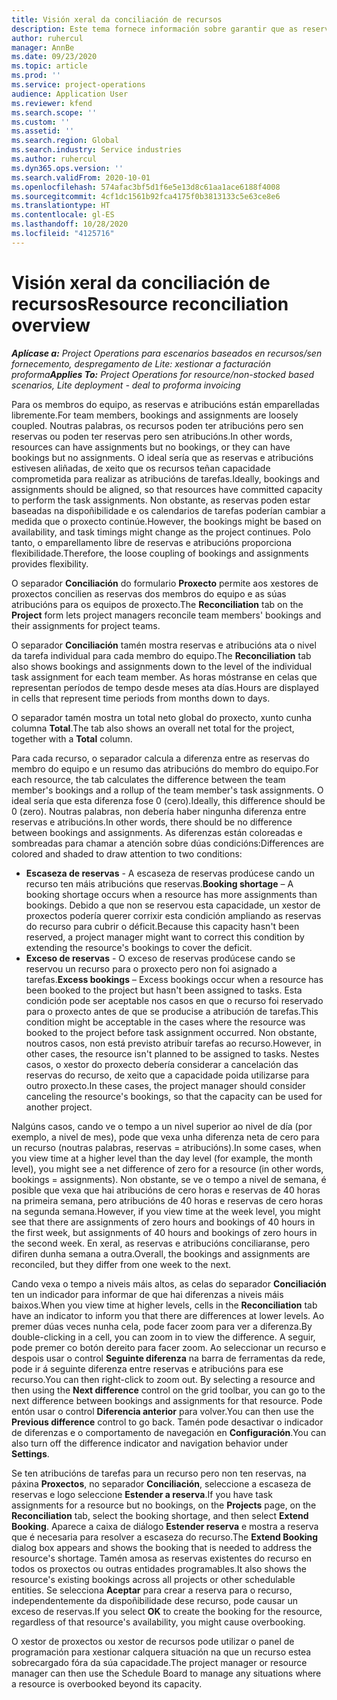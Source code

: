 ```yaml
---
title: Visión xeral da conciliación de recursos
description: Este tema fornece información sobre garantir que as reservas e atribucións de recursos a proxectos estean aliñadas.
author: ruhercul
manager: AnnBe
ms.date: 09/23/2020
ms.topic: article
ms.prod: ''
ms.service: project-operations
audience: Application User
ms.reviewer: kfend
ms.search.scope: ''
ms.custom: ''
ms.assetid: ''
ms.search.region: Global
ms.search.industry: Service industries
ms.author: ruhercul
ms.dyn365.ops.version: ''
ms.search.validFrom: 2020-10-01
ms.openlocfilehash: 574afac3bf5d1f6e5e13d8c61aa1ace6188f4008
ms.sourcegitcommit: 4cf1dc1561b92fca4175f0b3813133c5e63ce8e6
ms.translationtype: HT
ms.contentlocale: gl-ES
ms.lasthandoff: 10/28/2020
ms.locfileid: "4125716"
---
```

# <a name="resource-reconciliation-overview"></a><span data-ttu-id="b1812-103">Visión xeral da conciliación de recursos</span><span class="sxs-lookup"><span data-stu-id="b1812-103">Resource reconciliation overview</span></span>

<span data-ttu-id="b1812-104">_**Aplícase a:** Project Operations para escenarios baseados en recursos/sen fornecemento, despregamento de Lite: xestionar a facturación proforma_</span><span class="sxs-lookup"><span data-stu-id="b1812-104">_**Applies To:** Project Operations for resource/non-stocked based scenarios, Lite deployment - deal to proforma invoicing_</span></span>

<span data-ttu-id="b1812-105">Para os membros do equipo, as reservas e atribucións están emparelladas libremente.</span><span class="sxs-lookup"><span data-stu-id="b1812-105">For team members, bookings and assignments are loosely coupled.</span></span> <span data-ttu-id="b1812-106">Noutras palabras, os recursos poden ter atribucións pero sen reservas ou poden ter reservas pero sen atribucións.</span><span class="sxs-lookup"><span data-stu-id="b1812-106">In other words, resources can have assignments but no bookings, or they can have bookings but no assignments.</span></span> <span data-ttu-id="b1812-107">O ideal sería que as reservas e atribucións estivesen aliñadas, de xeito que os recursos teñan capacidade comprometida para realizar as atribucións de tarefas.</span><span class="sxs-lookup"><span data-stu-id="b1812-107">Ideally, bookings and assignments should be aligned, so that resources have committed capacity to perform the task assignments.</span></span> <span data-ttu-id="b1812-108">Non obstante, as reservas poden estar baseadas na dispoñibilidade e os calendarios de tarefas poderían cambiar a medida que o proxecto continúe.</span><span class="sxs-lookup"><span data-stu-id="b1812-108">However, the bookings might be based on availability, and task timings might change as the project continues.</span></span> <span data-ttu-id="b1812-109">Polo tanto, o emparellamento libre de reservas e atribucións proporciona flexibilidade.</span><span class="sxs-lookup"><span data-stu-id="b1812-109">Therefore, the loose coupling of bookings and assignments provides flexibility.</span></span>

<span data-ttu-id="b1812-110">O separador **Conciliación** do formulario **Proxecto** permite aos xestores de proxectos concilien as reservas dos membros do equipo e as súas atribucións para os equipos de proxecto.</span><span class="sxs-lookup"><span data-stu-id="b1812-110">The **Reconciliation** tab on the **Project** form lets project managers reconcile team members' bookings and their assignments for project teams.</span></span>

<span data-ttu-id="b1812-111">O separador **Conciliación** tamén mostra reservas e atribucións ata o nivel da tarefa individual para cada membro do equipo.</span><span class="sxs-lookup"><span data-stu-id="b1812-111">The **Reconciliation** tab also shows bookings and assignments down to the level of the individual task assignment for each team member.</span></span> <span data-ttu-id="b1812-112">As horas móstranse en celas que representan períodos de tempo desde meses ata días.</span><span class="sxs-lookup"><span data-stu-id="b1812-112">Hours are displayed in cells that represent time periods from months down to days.</span></span>

<span data-ttu-id="b1812-113">O separador tamén mostra un total neto global do proxecto, xunto cunha columna **Total**.</span><span class="sxs-lookup"><span data-stu-id="b1812-113">The tab also shows an overall net total for the project, together with a **Total** column.</span></span>

<span data-ttu-id="b1812-114">Para cada recurso, o separador calcula a diferenza entre as reservas do membro do equipo e un resumo das atribucións do membro do equipo.</span><span class="sxs-lookup"><span data-stu-id="b1812-114">For each resource, the tab calculates the difference between the team member's bookings and a rollup of the team member's task assignments.</span></span> <span data-ttu-id="b1812-115">O ideal sería que esta diferenza fose 0 (cero).</span><span class="sxs-lookup"><span data-stu-id="b1812-115">Ideally, this difference should be 0 (zero).</span></span> <span data-ttu-id="b1812-116">Noutras palabras, non debería haber ningunha diferenza entre reservas e atribucións.</span><span class="sxs-lookup"><span data-stu-id="b1812-116">In other words, there should be no difference between bookings and assignments.</span></span> <span data-ttu-id="b1812-117">As diferenzas están coloreadas e sombreadas para chamar a atención sobre dúas condicións:</span><span class="sxs-lookup"><span data-stu-id="b1812-117">Differences are colored and shaded to draw attention to two conditions:</span></span>

- <span data-ttu-id="b1812-118">**Escaseza de reservas** - A escaseza de reservas prodúcese cando un recurso ten máis atribucións que reservas.</span><span class="sxs-lookup"><span data-stu-id="b1812-118">**Booking shortage** – A booking shortage occurs when a resource has more assignments than bookings.</span></span> <span data-ttu-id="b1812-119">Debido a que non se reservou esta capacidade, un xestor de proxectos podería querer corrixir esta condición ampliando as reservas do recurso para cubrir o déficit.</span><span class="sxs-lookup"><span data-stu-id="b1812-119">Because this capacity hasn't been reserved, a project manager might want to correct this condition by extending the resource's bookings to cover the deficit.</span></span>
- <span data-ttu-id="b1812-120">**Exceso de reservas** - O exceso de reservas prodúcese cando se reservou un recurso para o proxecto pero non foi asignado a tarefas.</span><span class="sxs-lookup"><span data-stu-id="b1812-120">**Excess bookings** – Excess bookings occur when a resource has been booked to the project but hasn't been assigned to tasks.</span></span> <span data-ttu-id="b1812-121">Esta condición pode ser aceptable nos casos en que o recurso foi reservado para o proxecto antes de que se producise a atribución de tarefas.</span><span class="sxs-lookup"><span data-stu-id="b1812-121">This condition might be acceptable in the cases where the resource was booked to the project before task assignment occurred.</span></span> <span data-ttu-id="b1812-122">Non obstante, noutros casos, non está previsto atribuír tarefas ao recurso.</span><span class="sxs-lookup"><span data-stu-id="b1812-122">However, in other cases, the resource isn't planned to be assigned to tasks.</span></span> <span data-ttu-id="b1812-123">Nestes casos, o xestor do proxecto debería considerar a cancelación das reservas do recurso, de xeito que a capacidade poida utilizarse para outro proxecto.</span><span class="sxs-lookup"><span data-stu-id="b1812-123">In these cases, the project manager should consider canceling the resource's bookings, so that the capacity can be used for another project.</span></span>

<span data-ttu-id="b1812-124">Nalgúns casos, cando ve o tempo a un nivel superior ao nivel de día (por exemplo, a nivel de mes), pode que vexa unha diferenza neta de cero para un recurso (noutras palabras, reservas = atribucións).</span><span class="sxs-lookup"><span data-stu-id="b1812-124">In some cases, when you view time at a higher level than the day level (for example, the month level), you might see a net difference of zero for a resource (in other words, bookings = assignments).</span></span> <span data-ttu-id="b1812-125">Non obstante, se ve o tempo a nivel de semana, é posible que vexa que hai atribucións de cero horas e reservas de 40 horas na primeira semana, pero atribucións de 40 horas e reservas de cero horas na segunda semana.</span><span class="sxs-lookup"><span data-stu-id="b1812-125">However, if you view time at the week level, you might see that there are assignments of zero hours and bookings of 40 hours in the first week, but assignments of 40 hours and bookings of zero hours in the second week.</span></span> <span data-ttu-id="b1812-126">En xeral, as reservas e atribucións conciliaranse, pero difiren dunha semana a outra.</span><span class="sxs-lookup"><span data-stu-id="b1812-126">Overall, the bookings and assignments are reconciled, but they differ from one week to the next.</span></span>

<span data-ttu-id="b1812-127">Cando vexa o tempo a niveis máis altos, as celas do separador **Conciliación** ten un indicador para informar de que hai diferenzas a niveis máis baixos.</span><span class="sxs-lookup"><span data-stu-id="b1812-127">When you view time at higher levels, cells in the **Reconciliation** tab have an indicator to inform you that there are differences at lower levels.</span></span> <span data-ttu-id="b1812-128">Ao premer dúas veces nunha cela, pode facer zoom para ver a diferenza.</span><span class="sxs-lookup"><span data-stu-id="b1812-128">By double-clicking in a cell, you can zoom in to view the difference.</span></span> <span data-ttu-id="b1812-129">A seguir, pode premer co botón dereito para facer zoom. Ao seleccionar un recurso e despois usar o control **Seguinte diferenza** na barra de ferramentas da rede, pode ir á seguinte diferenza entre reservas e atribucións para ese recurso.</span><span class="sxs-lookup"><span data-stu-id="b1812-129">You can then right-click to zoom out. By selecting a resource and then using the **Next difference** control on the grid toolbar, you can go to the next difference between bookings and assignments for that resource.</span></span> <span data-ttu-id="b1812-130">Pode entón usar o control **Diferencia anterior** para volver.</span><span class="sxs-lookup"><span data-stu-id="b1812-130">You can then use the **Previous difference** control to go back.</span></span> <span data-ttu-id="b1812-131">Tamén pode desactivar o indicador de diferenzas e o comportamento de navegación en **Configuración**.</span><span class="sxs-lookup"><span data-stu-id="b1812-131">You can also turn off the difference indicator and navigation behavior under **Settings**.</span></span>


<span data-ttu-id="b1812-132">Se ten atribucións de tarefas para un recurso pero non ten reservas, na páxina **Proxectos**, no separador **Conciliación**, seleccione a escaseza de reservas e logo seleccione **Estender a reserva**.</span><span class="sxs-lookup"><span data-stu-id="b1812-132">If you have task assignments for a resource but no bookings, on the **Projects** page, on the **Reconciliation** tab, select the booking shortage, and then select **Extend Booking**.</span></span> <span data-ttu-id="b1812-133">Aparece a caixa de diálogo **Estender reserva** e mostra a reserva que é necesaria para resolver a escaseza do recurso.</span><span class="sxs-lookup"><span data-stu-id="b1812-133">The **Extend Booking** dialog box appears and shows the booking that is needed to address the resource's shortage.</span></span> <span data-ttu-id="b1812-134">Tamén amosa as reservas existentes do recurso en todos os proxectos ou outras entidades programables.</span><span class="sxs-lookup"><span data-stu-id="b1812-134">It also shows the resource's existing bookings across all projects or other schedulable entities.</span></span> <span data-ttu-id="b1812-135">Se selecciona **Aceptar** para crear a reserva para o recurso, independentemente da dispoñibilidade dese recurso, pode causar un exceso de reservas.</span><span class="sxs-lookup"><span data-stu-id="b1812-135">If you select **OK** to create the booking for the resource, regardless of that resource's availability, you might cause overbooking.</span></span>

<span data-ttu-id="b1812-136">O xestor de proxectos ou xestor de recursos pode utilizar o panel de programación para xestionar calquera situación na que un recurso estea sobrecargado fóra da súa capacidade.</span><span class="sxs-lookup"><span data-stu-id="b1812-136">The project manager or resource manager can then use the Schedule Board to manage any situations where a resource is overbooked beyond its capacity.</span></span>

